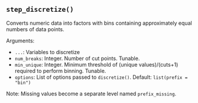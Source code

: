 ## `step_discretize()`

Converts numeric data into factors with bins containing approximately equal numbers of data points.

Arguments:
* `...`: Variables to discretize
* `num_breaks`: Integer. Number of cut points. Tunable.
* `min_unique`: Integer. Minimum threshold of (unique values)/(cuts+1) required to perform binning. Tunable.
* `options`: List of options passed to `discretize()`. Default: `list(prefix = "bin")`

Note: Missing values become a separate level named `prefix_missing`.
